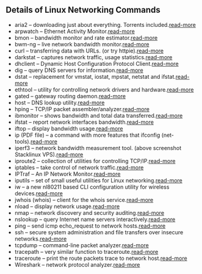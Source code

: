 ## Details of Linux Networking Commands
*    aria2 – downloading just about everything. Torrents included.[read-more](https://aria2.github.io/)
*    arpwatch – Ethernet Activity Monitor.[read-more](https://linux.die.net/man/8/arpwatch)
*    bmon – bandwidth monitor and rate estimator.[read-more](https://github.com/tgraf/bmon)
*    bwm-ng – live network bandwidth monitor.[read-more](https://www.gropp.org/?id=projects&sub=bwm-ng)
*    curl – transferring data with URLs. (or try httpie).[read-more](https://curl.haxx.se/)
*    darkstat – captures network traffic, usage statistics.[read-more](https://unix4lyfe.org/darkstat/)
*    dhclient – Dynamic Host Configuration Protocol Client.[read-more](https://linux.die.net/man/8/dhclient)
*    dig – query DNS servers for information.[read-more](https://linux.die.net/man/1/dig)
*    dstat – replacement for vmstat, iostat, mpstat, netstat and ifstat.[read-more](https://github.com/dagwieers/dstat)
*    ethtool – utility for controlling network drivers and hardware.[read-more](https://mirrors.edge.kernel.org/pub/software/network/ethtool/)
*    gated – gateway routing daemon.[read-more](https://www.oreilly.com/library/view/linux-in-a/0596000251/re101.html)
*    host – DNS lookup utility.[read-more](https://www.oreilly.com/library/view/linux-in-a/0596000251/re101.html)
*    hping – TCP/IP packet assembler/analyzer.[read-more](http://www.hping.org/)
*    ibmonitor – shows bandwidth and total data transferred.[read-more](http://ibmonitor.sourceforge.net/)
*    ifstat –  report network interfaces bandwidth.[read-more](http://gael.roualland.free.fr/ifstat/)
*    iftop – display bandwidth usage.[read-more](http://www.ex-parrot.com/pdw/iftop/)
*    ip (PDF file) – a command with more features that ifconfig (net-tools).[read-more](https://access.redhat.com/sites/default/files/attachments/rh_ip_command_cheatsheet_1214_jcs_print.pdf)
*    iperf3 – network bandwidth measurement tool. (above screenshot Stacklinux VPS).[read-more](https://github.com/esnet/iperf)
*    iproute2 – collection of utilities for controlling TCP/IP.[read-more](https://wiki.linuxfoundation.org/networking/iproute2)
*    iptables – take control of network traffic.[read-more](https://netfilter.org/)
*    IPTraf – An IP Network Monitor.[read-more](http://iptraf.seul.org/)
*    iputils – set of small useful utilities for Linux networking.[read-more](https://wiki.linuxfoundation.org/networking/iputils)
*    iw – a new nl80211 based CLI configuration utility for wireless devices.[read-more](https://wireless.wiki.kernel.org/en/users/documentation/iw)
*    jwhois (whois) – client for the whois service.[read-more](https://www.gnu.org/software/jwhois/)
*    nload – display network usage.[read-more](https://linux.die.net/man/1/nload)
*    nmap – network discovery and security auditing.[read-more](https://nmap.org/)
*    nslookup – query Internet name servers interactively.[read-more](https://en.wikipedia.org/wiki/Nslookup)
*    ping – send icmp echo_request to network hosts.[read-more](https://en.wikipedia.org/wiki/Ping_(networking_utility))
*    ssh –  secure system administration and file transfers over insecure networks.[read-more](https://www.ssh.com/ssh/)
*    tcpdump – command-line packet analyzer.[read-more](https://www.tcpdump.org/)
*    tracepath – very similar function to traceroute.[read-more](https://linux.die.net/man/8/tracepath)
*    traceroute – print the route packets trace to network host.[read-more](http://traceroute.sourceforge.net/)
*    Wireshark – network protocol analyzer.[read-more](https://www.wireshark.org/)
